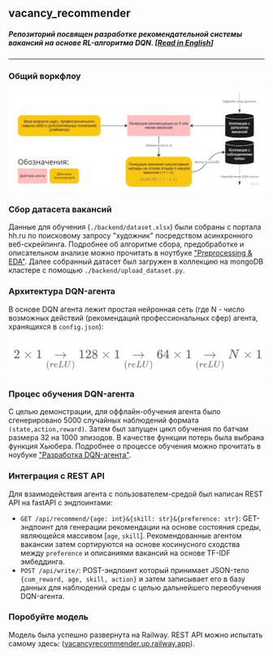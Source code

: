 ## vacancy_recommender
##### Репозиторий посвящен разработке рекомендательной системы вакансий на основе RL-алгоритма DQN. [[Read in English](https://github.com/turkunov/vacancy_recommender/blob/main/README_en.md)]
---
### Общий воркфлоу

![img.png](research/workflow.jpg)

### Сбор датасета вакансий
Данные для обучения (`./backend/dataset.xlsx`) были собраны с портала hh.ru по поисковому запросу "художник" посредством асинхронного веб-скрейпинга. Подробнее об алгоритме сбора, предобработке и описательном анализе можно прочитать в ноутбуке ["Preprocessing & EDA"](https://github.com/turkunov/vacancy_recommender/blob/main/research/preprocessing_eda.ipynb). Далее собранный датасет был загружен в коллекцию на mongoDB кластере с помощью `./backend/upload_dataset.py`.

### Архитектура DQN-агента
В основе DQN агента лежит простая нейронная сеть (где N - число возможных действий (рекомендаций профессиональных сфер) агента, хранящихся в `config.json`): 

![img.png](research/dqn_net.png)

### Процес обучения DQN-агента
С целью демонстрации, для оффлайн-обучения агента было сгенерировано 5000 случайных наблюдений формата `(state,action,reward)`. Затем был запущен цикл обучения по батчам размера 32 на 1000 эпизодов. В качестве функции потерь была выбрана функция Хьюбера. Подробнее о процессе обучения можно прочитать в ноубуке ["Разработка DQN-агента"](https://github.com/turkunov/vacancy_recommender/blob/main/research/dqn_agent.ipynb).

### Интеграция с REST API
Для взаимодействия агента с пользователем-средой был написан REST API на fastAPI с эндпоинтами:
* `GET /api/recommend/{age: int}&{skill: str}&{preference: str}`: GET-эндпоинт для генерации рекомендации на основе состояния среды, являющейся массивом [`age`, `skill`]. Рекомендованные агентом вакансии затем сортируются на основе косинусного сходства между `preference` и описаниями вакансий на основе TF-IDF эмбеддинга.
* `POST /api/write/`: POST-эндпоинт который принимает JSON-тело `{cum_reward, age, skill, action}` и затем записывает его в базу данных для наблюдений среды с целью дальнейшего переобучения DQN-агента.

### Поробуйте модель 
Модель была успешно развернута на Railway. REST API можно испытать самому здесь: ([vacancyrecommender.up.railway.app](https://vacancyrecommender.up.railway.app/)).
